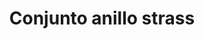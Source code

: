 ---
title: Conjunto anillo strass
date: 
draft: false

# descripcion
description : Conjunto de cadena de plata 925 y dije de plata y strass. Largo de la cadena a elección 40, 45 o 50cm

materials: Plata 1053

color: 

dimensions: 

code: 06-26-1727

type: "Conjuntos"

categories: []

price: $6.110,00

price_eftvo: $5.190,00

# Images
# first image will be shown in the product page
images:
  # - image: "images/path_to_image"
  # La ubicacion de las imagenes es imagenes/Conjuntos/Conjuntos.Cadena y Dije/06-26-1727-conjunto-anillo-strass
  - image: "./images/conjuntos/cadena_y_dije/06-26-1727-conjunto-anillo-strass.jpg"
---